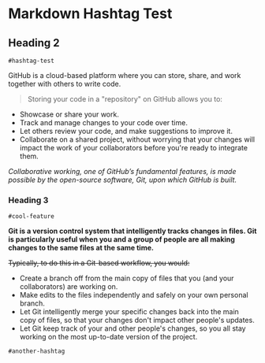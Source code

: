 # Markdown Hashtag Test

## Heading 2

`#hashtag-test`

GitHub is a cloud-based platform where you can store, share, and work together with others to write code.

> Storing your code in a "repository" on GitHub allows you to:

* Showcase or share your work.
* Track and manage changes to your code over time.
* Let others review your code, and make suggestions to improve it.
* Collaborate on a shared project, without worrying that your changes will impact the work of your collaborators before you're ready to integrate them.

*Collaborative working, one of GitHub’s fundamental features, is made possible by the open-source software, Git, upon which GitHub is built.*

### Heading 3

`#cool-feature`

**Git is a version control system that intelligently tracks changes in files. Git is particularly useful when you and a group of people are all making changes to the same files at the same time.**

~~Typically, to do this in a Git-based workflow, you would:~~

* Create a branch off from the main copy of files that you (and your collaborators) are working on.
* Make edits to the files independently and safely on your own personal branch.
* Let Git intelligently merge your specific changes back into the main copy of files, so that your changes don't impact other people's updates.
* Let Git keep track of your and other people's changes, so you all stay working on the most up-to-date version of the project.

`#another-hashtag`

